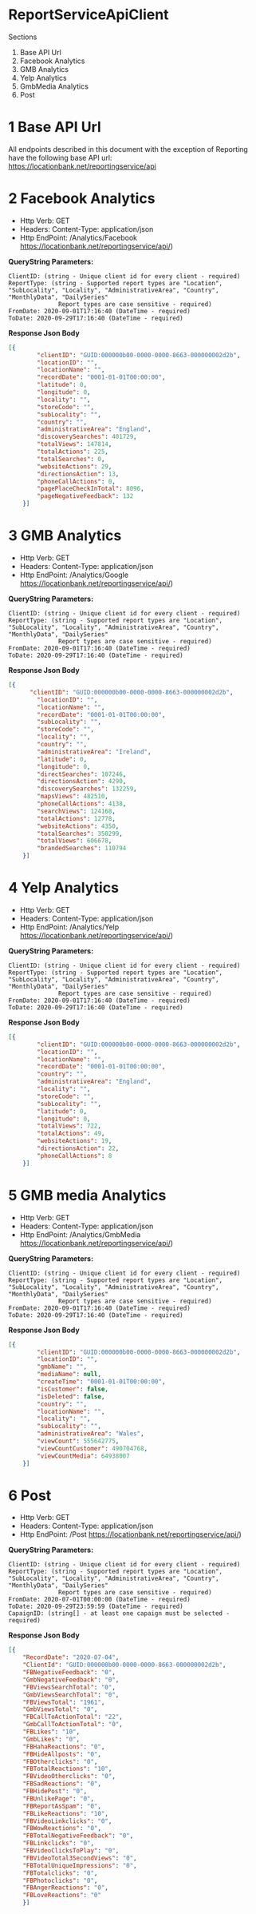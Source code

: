 # ReportServiceApiClient
Sections

1. Base API Url
2. Facebook Analytics
3. GMB Analytics
4. Yelp Analytics
5. GmbMedia Analytics
6. Post


# 1 Base API Url

All endpoints described in this document with the exception of Reporting have the following base API url:
https://locationbank.net/reportingservice/api

# 2 Facebook Analytics

* Http Verb: GET
* Headers: Content-Type: application/json
* Http EndPoint: /Analytics/Facebook  https://locationbank.net/reportingservice/api/)

**QueryString Parameters:**

    ClientID: (string - Unique client id for every client - required)
    ReportType: (string - Supported report types are "Location", "SubLocality", "Locality", "AdministrativeArea", "Country", "MonthlyData", "DailySeries"
                  Report types are case sensitive - required)
    FromDate: 2020-09-01T17:16:40 (DateTime - required)
    ToDate: 2020-09-29T17:16:40 (DateTime - required)

**Response Json Body**

```json
[{
        "clientID": "GUID:000000b00-0000-0000-8663-000000002d2b",
        "locationID": "",
        "locationName": "",
        "recordDate": "0001-01-01T00:00:00",
        "latitude": 0,
        "longitude": 0,
        "locality": "",
        "storeCode": "",
        "subLocality": "",
        "country": "",
        "administrativeArea": "England",
        "discoverySearches": 401729,
        "totalViews": 147814,
        "totalActions": 225,
        "totalSearches": 0,
        "websiteActions": 29,
        "directionsAction": 13,
        "phoneCallActions": 0,
        "pagePlaceCheckInTotal": 8096,
        "pageNegativeFeedback": 132
    }]
```
 
 
# 3 GMB Analytics 

* Http Verb: GET
* Headers: Content-Type: application/json
* Http EndPoint: /Analytics/Google  https://locationbank.net/reportingservice/api/)

**QueryString Parameters:**

    ClientID: (string - Unique client id for every client - required)
    ReportType: (string - Supported report types are "Location", "SubLocality", "Locality", "AdministrativeArea", "Country", "MonthlyData", "DailySeries"
                  Report types are case sensitive - required)
    FromDate: 2020-09-01T17:16:40 (DateTime - required)
    ToDate: 2020-09-29T17:16:40 (DateTime - required)

**Response Json Body**

```json
[{
      "clientID": "GUID:000000b00-0000-0000-8663-000000002d2b",
        "locationID": "",
        "locationName": "",
        "recordDate": "0001-01-01T00:00:00",
        "subLocality": "",
        "storeCode": "",
        "locality": "",
        "country": "",
        "administrativeArea": "Ireland",
        "latitude": 0,
        "longitude": 0,
        "directSearches": 107246,
        "directionsAction": 4290,
        "discoverySearches": 132259,
        "mapsViews": 482510,
        "phoneCallActions": 4138,
        "searchViews": 124168,
        "totalActions": 12778,
        "websiteActions": 4350,
        "totalSearches": 350299,
        "totalViews": 606678,
        "brandedSearches": 110794
    }]
```    

# 4 Yelp Analytics

* Http Verb: GET
* Headers: Content-Type: application/json
* Http EndPoint: /Analytics/Yelp  https://locationbank.net/reportingservice/api/)

**QueryString Parameters:**

    ClientID: (string - Unique client id for every client - required)
    ReportType: (string - Supported report types are "Location", "SubLocality", "Locality", "AdministrativeArea", "Country", "MonthlyData", "DailySeries"
                  Report types are case sensitive - required)
    FromDate: 2020-09-01T17:16:40 (DateTime - required)
    ToDate: 2020-09-29T17:16:40 (DateTime - required)

**Response Json Body**

```json
[{
        "clientID": "GUID:000000b00-0000-0000-8663-000000002d2b",
        "locationID": "",
        "locationName": "",
        "recordDate": "0001-01-01T00:00:00",
        "country": "",
        "administrativeArea": "England",
        "locality": "",
        "storeCode": "",
        "subLocality": "",
        "latitude": 0,
        "longitude": 0,
        "totalViews": 722,
        "totalActions": 49,
        "websiteActions": 19,
        "directionsAction": 22,
        "phoneCallActions": 8
    }]
```    

# 5 GMB media Analytics

* Http Verb: GET
* Headers: Content-Type: application/json
* Http EndPoint: /Analytics/GmbMedia  https://locationbank.net/reportingservice/api/)

**QueryString Parameters:**

    ClientID: (string - Unique client id for every client - required)
    ReportType: (string - Supported report types are "Location", "SubLocality", "Locality", "AdministrativeArea", "Country", "MonthlyData", "DailySeries"
                  Report types are case sensitive - required)
    FromDate: 2020-09-01T17:16:40 (DateTime - required)
    ToDate: 2020-09-29T17:16:40 (DateTime - required)

**Response Json Body**

```json
[{
        "clientID": "GUID:000000b00-0000-0000-8663-000000002d2b",
        "locationID": "",
        "gmbName": "",
        "mediaName": null,
        "createTime": "0001-01-01T00:00:00",
        "isCustomer": false,
        "isDeleted": false,
        "country": "",
        "locationName": "",
        "locality": "",
        "subLocality": "",
        "administrativeArea": "Wales",
        "viewCount": 555642775,
        "viewCountCustomer": 490704768,
        "viewCountMedia": 64938007
    }]
```    


# 6 Post

* Http Verb: GET
* Headers: Content-Type: application/json
* Http EndPoint: /Post  https://locationbank.net/reportingservice/api/)

**QueryString Parameters:**

    ClientID: (string - Unique client id for every client - required)
    ReportType: (string - Supported report types are "Location", "SubLocality", "Locality", "AdministrativeArea", "Country", "MonthlyData", "DailySeries"
                  Report types are case sensitive - required)
    FromDate: 2020-07-01T00:00:00 (DateTime - required)
    ToDate: 2020-09-29T23:59:59 (DateTime - required)
    CapaignID: (string[] - at least one capaign must be selected - required)

**Response Json Body**

```json
[{
    "RecordDate": "2020-07-04",
    "ClientId": "GUID:000000b00-0000-0000-8663-000000002d2b",
    "FBNegativeFeedback": "0",
    "GmbNegativeFeedback": "0",
    "FBViewsSearchTotal": "0",
    "GmbViewsSearchTotal": "0",
    "FBViewsTotal": "1961",
    "GmbViewsTotal": "0",
    "FBCallToActionTotal": "22",
    "GmbCallToActionTotal": "0",
    "FBLikes": "10",
    "GmbLikes": "0",
    "FBHahaReactions": "0",
    "FBHideAllposts": "0",
    "FBOtherclicks": "0",
    "FBTotalReactions": "10",
    "FBVideoOtherclicks": "0",
    "FBSadReactions": "0",
    "FBHidePost": "0",
    "FBUnlikePage": "0",
    "FBReportAsSpam": "0",
    "FBLikeReactions": "10",
    "FBVideoLinkclicks": "0",
    "FBWowReactions": "0",
    "FBTotalNegativeFeedback": "0",
    "FBLinkclicks": "0",
    "FBVideoClicksToPlay": "0",
    "FBVideoTotal3SecondViews": "0",
    "FBTotalUniqueImpressions": "0",
    "FBTotalclicks": "0",
    "FBPhotoclicks": "0",
    "FBAngerReactions": "0",
    "FBLoveReactions": "0"
    }]
```    
